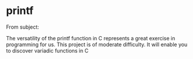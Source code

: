 # printf

From subject:

The versatility of the printf function in C represents a great exercise in programming for
us. This project is of moderate difficulty. It will enable you to discover variadic functions
in C
